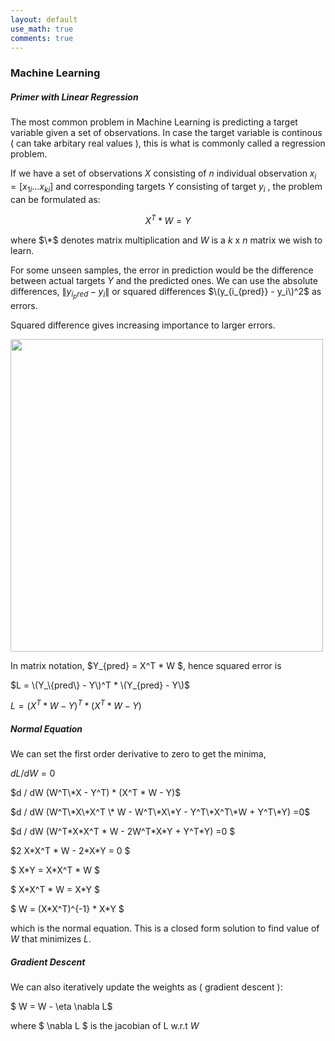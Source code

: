 ```yaml
---
layout: default
use_math: true
comments: true
---
```

### Machine Learning

##### Primer with Linear Regression

The most common problem in Machine Learning is predicting a target variable given a set of observations. In case the target variable is continous ( can take arbitary real values ), 
this is what is commonly called a regression problem.

If we have a set of observations $X$ consisting of $n$ individual observation $x_i=\lbrack x_{1i} ... x_{ki} \rbrack$ and corresponding targets $Y$ consisting of 
target $y_i$ , the problem can be formulated as:

$$X^T * W = Y$$

where $\*$ denotes matrix multiplication and $W$ is a $k$ x $n$ matrix we wish to learn.

For some unseen samples, the error in prediction would be the difference between actual targets $Y$ and the predicted ones. We can use the absolute differences,
$\| y_{i_pred} - y_i \|$ or squared differences $\(y_{i_{pred}} - y_i\)^2$ as errors.

Squared difference gives increasing importance to larger errors.

<img src="https://user-images.githubusercontent.com/4285091/194720700-05bc4dfe-9e44-458d-8e10-497805559d6d.png" width="500" />



In matrix notation, $Y_{pred} = X^T * W $, hence squared error is 

$L = \(Y_\{pred\} - Y\)^T * \(Y_{pred} - Y\)$

$L = (X^T * W - Y)^T * (X^T * W - Y)$

##### Normal Equation

We can set the first order derivative to zero to get the minima,

$dL / dW = 0$

$d / dW (W^T\*X - Y^T) * (X^T * W - Y)$

$d / dW (W^T\*X\*X^T \* W - W^T\*X\*Y - Y^T\*X^T\*W + Y^T\*Y) =0$


$d / dW (W^T\*X\*X^T \* W - 2W^T\*X\*Y + Y^T\*Y) =0 $

$2 X\*X^T \* W - 2\*X\*Y  = 0 $

$ X\*Y  = X\*X^T \* W  $

$  X\*X^T \* W  = X\*Y  $

$   W  = (X\*X^T)^{-1} \* X\*Y  $

which is the normal equation. 
This is a closed form solution to find value of $W$ that minimizes $L$.

##### Gradient Descent

We can also iteratively update the weights as ( gradient descent ):

$ W = W - \eta \nabla L$

where $ \nabla L $ is the jacobian of L w.r.t $W$




